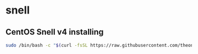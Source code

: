 # snell

## CentOS Snell v4 installing

```bash
sudo /bin/bash -c "$(curl -fsSL https://raw.githubusercontent.com/theoneVincent/wall/main/install.sh)"
```
